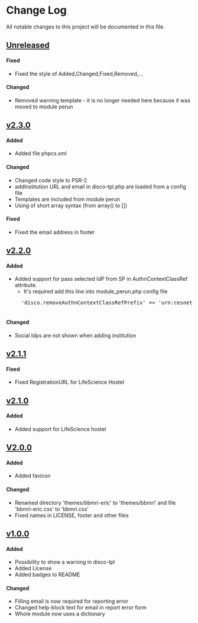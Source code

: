# Change Log
All notable changes to this project will be documented in this file.

## [Unreleased]
#### Fixed
- Fixed the style of Added,Changed,Fixed,Removed,...

#### Changed
- Removed warning template - it is no longer needed here because it was moved to module perun

## [v2.3.0]
#### Added
- Added file phpcs.xml

#### Changed
- Changed code style to PSR-2
- addInstitution URL and email in disco-tpl.php are loaded from a config file
- Templates are included from module perun
- Using of short array syntax (from array() to [])

#### Fixed
- Fixed the email address in footer

## [v2.2.0]
#### Added
- Added support for pass selected IdP from SP in AuthnContextClassRef attribute.
    - It's required add this line into module_perun.php config file 
    <pre>
    'disco.removeAuthnContextClassRefPrefix' => 'urn:cesnet:proxyidp:',
    </pre> 
    
#### Changed
- Social Idps are not shown when adding institution

## [v2.1.1]
#### Fixed
- Fixed RegistrationURL for LifeScience Hostel


## [v2.1.0]
#### Added
- Added support for LifeScience hostel

## [V2.0.0]
#### Added
- Added favicon 

#### Changed
- Renamed directory 'themes/bbmri-eric' to 'themes/bbmri' and file 'bbmri-eric.css' to 'bbmri.css'
- Fixed names in LICENSE, footer and other files

## [v1.0.0]
#### Added
- Possibility to show a warning in disco-tpl
- Added License
- Added badges to README

#### Changed
 - Filling email is now required for reporting error
 - Changed help-block text for email in report error form
 - Whole module now uses a dictionary
 
 [Unreleased]: https://github.com/CESNET/bbmri-aai-proxy-idp-template/tree/master
 [v2.3.0]: https://github.com/CESNET/bbmri-aai-proxy-idp-template/tree/v2.3.0
 [v2.2.0]: https://github.com/CESNET/bbmri-aai-proxy-idp-template/tree/v2.2.0
 [v2.1.1]: https://github.com/CESNET/bbmri-aai-proxy-idp-template/tree/v2.1.1
 [v2.1.0]: https://github.com/CESNET/bbmri-aai-proxy-idp-template/tree/v2.1.0
 [v2.0.0]: https://github.com/CESNET/bbmri-aai-proxy-idp-template/tree/v2.0.0
 [v1.0.0]: https://github.com/CESNET/bbmri-aai-proxy-idp-template/tree/v1.0.0
